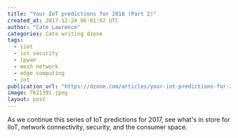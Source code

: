 ```yaml
---
title: "Your IoT predictions for 2018 (Part 2)"
created_at: 2017-12-24 06:01:02 UTC
author: "Cate Lawrence"
categories: Cate writing dzone
tags: 
  - iiot
  - iot security
  - lpwan
  - mesh network
  - edge computing
  - iot
publication_url: "https://dzone.com/articles/your-iot-predictions-for-2018-part-two"
image: 7621391.jpeg
layout: post
---
```

As we continue this series of IoT predictions for 2017, see what's in store for IIoT, network connectivity, security, and the consumer space.

